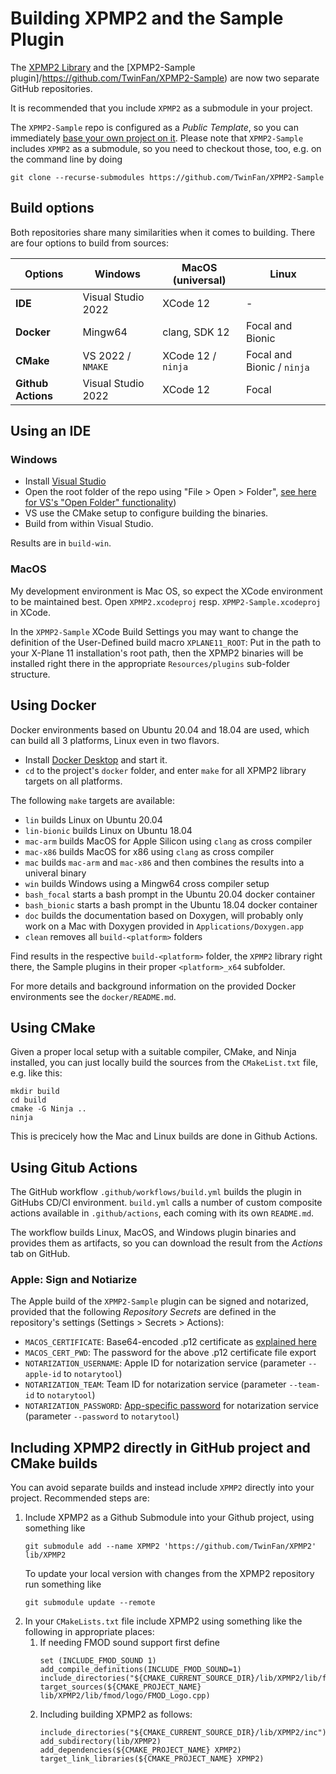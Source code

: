 # Building XPMP2 and the Sample Plugin

The [XPMP2 Library](https://github.com/TwinFan/XPMP2) and
the [XPMP2-Sample plugin]/https://github.com/TwinFan/XPMP2-Sample)
are now two separate GitHub repositories.

It is recommended that you include `XPMP2` as a submodule in your project.

The `XPMP2-Sample` repo is configured as a _Public Template_,
so you can immediately [base your own project on it](https://docs.github.com/en/repositories/creating-and-managing-repositories/creating-a-repository-from-a-template).
Please note that `XPMP2-Sample` includes `XPMP2` as a submodule,
so you need to checkout those, too, e.g. on the command line by doing
```
git clone --recurse-submodules https://github.com/TwinFan/XPMP2-Sample
```

## Build options

Both repositories share many similarities when it comes to building.
There are four options to build from sources:

Options            | Windows            | MacOS (universal)   | Linux
-------------------|--------------------|---------------------|-------------------
**IDE**            | Visual Studio 2022 | XCode 12            | -
**Docker**         | Mingw64            | clang, SDK 12       | Focal and Bionic
**CMake**          | VS 2022 / `NMAKE`  | XCode 12 / `ninja`  | Focal and Bionic / `ninja`
**Github Actions** | Visual Studio 2022 | XCode 12            | Focal

## Using an IDE

### Windows

- Install [Visual Studio](https://visualstudio.microsoft.com/vs/community/)
- Open the root folder of the repo using "File > Open > Folder",
  [see here for VS's "Open Folder" functionality](https://docs.microsoft.com/en-us/cpp/build/open-folder-projects-cpp?view=vs-2019))
- VS use the CMake setup to configure building the binaries.
- Build from within Visual Studio.

Results are in `build-win`.

### MacOS

My development environment is Mac OS, so expect the XCode environment to be
maintained best. Open `XPMP2.xcodeproj` resp. `XPMP2-Sample.xcodeproj` in XCode.

In the `XPMP2-Sample` XCode Build Settings you may want to change the definition
of the User-Defined build macro `XPLANE11_ROOT`: Put in the path to your
X-Plane 11 installation's root path, then the XPMP2 binaries will be
installed right there in the appropriate `Resources/plugins` sub-folder
structure.

## Using Docker

Docker environments based on Ubuntu 20.04 and 18.04 are used,
which can build all 3 platforms, Linux even in two flavors.

- Install [Docker Desktop](https://www.docker.com/products/docker-desktop) and start it.
- `cd` to the project's `docker` folder, and enter `make` for all
  XPMP2 library targets on all platforms.

The following `make` targets are available:

- `lin` builds Linux on Ubuntu 20.04
- `lin-bionic` builds Linux on Ubuntu 18.04
- `mac-arm` builds MacOS for Apple Silicon using `clang` as cross compiler
- `mac-x86` builds MacOS for x86 using `clang` as cross compiler
- `mac` builds `mac-arm` and `mac-x86` and then combines the results into a univeral binary
- `win` builds Windows using a Mingw64 cross compiler setup
- `bash_focal` starts a bash prompt in the Ubuntu 20.04 docker container
- `bash_bionic` starts a bash prompt in the Ubuntu 18.04 docker container
- `doc` builds the documentation based on Doxygen, will probably only work on a Mac with Doxygen provided in `Applications/Doxygen.app`
- `clean` removes all `build-<platform>` folders

Find results in the respective `build-<platform>` folder, the `XPMP2` library right there,
the Sample plugins in their proper `<platform>_x64` subfolder.

For more details and background information on the provided Docker environments
see the `docker/README.md`.

## Using CMake

Given a proper local setup with a suitable compiler, CMake, and Ninja installed,
you can just locally build the sources from the `CMakeList.txt` file,
e.g. like this:

```
mkdir build
cd build
cmake -G Ninja ..
ninja
```

This is precicely how the Mac and Linux builds are done in Github Actions.

## Using Gitub Actions

The GitHub workflow `.github/workflows/build.yml` builds the plugin in GitHubs CD/CI environment.
`build.yml` calls a number of custom composite actions available in `.github/actions`,
each coming with its own `README.md`.

The workflow builds Linux, MacOS, and Windows plugin binaries and provides them as artifacts,
so you can download the result from the _Actions_ tab on GitHub.

### Apple: Sign and Notiarize

The Apple build of the `XPMP2-Sample` plugin can be signed and notarized,
provided that the following _Repository Secrets_ are defined in the repository's settings
(Settings > Secrets > Actions):
- `MACOS_CERTIFICATE`: Base64-encoded .p12 certificate as
  [explained here](https://localazy.com/blog/how-to-automatically-sign-macos-apps-using-github-actions#lets-get-started)
- `MACOS_CERT_PWD`: The password for the above .p12 certificate file export
- `NOTARIZATION_USERNAME`: Apple ID for notarization service (parameter `--apple-id` to `notarytool`)
- `NOTARIZATION_TEAM`: Team ID for notarization service (parameter `--team-id` to `notarytool`)
- `NOTARIZATION_PASSWORD`: [App-specific password](https://support.apple.com/en-gb/HT204397) for notarization service (parameter `--password` to `notarytool`)

## Including XPMP2 directly in GitHub project and CMake builds

You can avoid separate builds and instead include `XPMP2` directly into your project.
Recommended steps are:

1. Include XPMP2 as a Github Submodule into your Github project, using something like
    ```
    git submodule add --name XPMP2 'https://github.com/TwinFan/XPMP2' lib/XPMP2
    ```
    To update your local version with changes from the XPMP2 repository run something like
    ```
    git submodule update --remote
    ```
2. In your `CMakeLists.txt` file include XPMP2 using something like the following in appropriate places:
    1. If needing FMOD sound support first define
        ```
        set (INCLUDE_FMOD_SOUND 1)              
        add_compile_definitions(INCLUDE_FMOD_SOUND=1)
        include_directories("${CMAKE_CURRENT_SOURCE_DIR}/lib/XPMP2/lib/fmod/logo")
        target_sources(${CMAKE_PROJECT_NAME} lib/XPMP2/lib/fmod/logo/FMOD_Logo.cpp)
        ```
    2. Including building XPMP2 as follows:
        ```
        include_directories("${CMAKE_CURRENT_SOURCE_DIR}/lib/XPMP2/inc")
        add_subdirectory(lib/XPMP2)
        add_dependencies(${CMAKE_PROJECT_NAME} XPMP2)
        target_link_libraries(${CMAKE_PROJECT_NAME} XPMP2)
        ```
